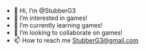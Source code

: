 - 👋 Hi, I’m @StubberG3
- 👀 I’m interested in games!
- 🌱 I’m currently learning games!
- 💞️ I’m looking to collaborate on games!
- 📫 How to reach me StubberG3@gmail.com

<!---
StubberG3/StubberG3 is a ✨ special ✨ repository because its `README.md` (this file) appears on your GitHub profile.
You can click the Preview link to take a look at your changes.
--->
